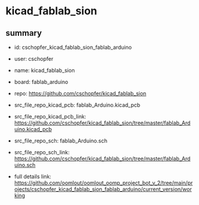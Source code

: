 # kicad_fablab_sion
 
## summary 
* id: cschopfer_kicad_fablab_sion_fablab_arduino
* user: cschopfer
* name: kicad_fablab_sion
* board: fablab_arduino
* repo: https://github.com/cschopfer/kicad_fablab_sion
* src_file_repo_kicad_pcb: fablab_Arduino.kicad_pcb
* src_file_repo_kicad_pcb_link: https://github.com/cschopfer/kicad_fablab_sion/tree/master/fablab_Arduino.kicad_pcb


* src_file_repo_sch: fablab_Arduino.sch
* src_file_repo_sch_link: https://github.com/cschopfer/kicad_fablab_sion/tree/master/fablab_Arduino.sch
* full details link: https://github.com/oomlout/oomlout_oomp_project_bot_v_2/tree/main/projects/cschopfer_kicad_fablab_sion_fablab_arduino/current_version/working  







